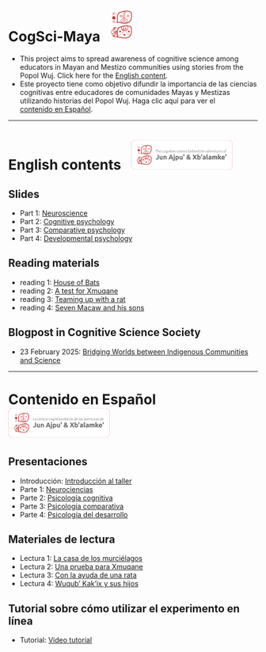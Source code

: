 # CogSci-Maya &nbsp; <img src="./img/csm_logo.png" width=auto height="70">
- This project aims to spread awareness of cognitive science among educators in Mayan and Mestizo communities using stories from the Popol Wuj. Click here for the [English content](#english-contents--). 
- Este proyecto tiene como objetivo difundir la importancia de las ciencias cognitivas entre educadores de comunidades Mayas y Mestizas utilizando historias del Popol Wuj. Haga clic aquí para ver el [contenido en Español](#contenido-en-espa%C3%B1ol--).

---

# English contents &nbsp; <img src="./img/csm_logo_en.png" width=auto height="60">
## Slides
- Part 1: [Neuroscience](https://github.com/smy1/cogsci-maya/tree/main/slides/en_L1_neuroscience.pdf)
- Part 2: [Cognitive psychology](https://github.com/smy1/cogsci-maya/tree/main/slides/en_L2_cognitive.pdf)
- Part 3: [Comparative psychology](https://github.com/smy1/cogsci-maya/tree/main/slides/en_L3_comparative.pdf)
- Part 4: [Developmental psychology](https://github.com/smy1/cogsci-maya/tree/main/slides/en_L4_developmental.pdf)
## Reading materials
- reading 1: [House of Bats](https://github.com/smy1/cogsci-maya/tree/main/materials/en-reading-1.pdf)
- reading 2: [A test for Xmuqane](https://github.com/smy1/cogsci-maya/tree/main/materials/en-reading-2.pdf)
- reading 3: [Teaming up with a rat](https://github.com/smy1/cogsci-maya/tree/main/materials/en-reading-3.pdf)
- reading 4: [Seven Macaw and his sons](https://github.com/smy1/cogsci-maya/tree/main/materials/en-reading-4.pdf)
## Blogpost in Cognitive Science Society
- 23 February 2025: [Bridging Worlds between Indigenous Communities and Science](https://cognitivesciencesociety.org/bridging-worlds-between-indigenous-communities-and-science-exploring-cognitive-science-through-mayan-tales/)
---

# Contenido en Español &nbsp; <img src="./img/csm_logo_es.png" width=auto height="60">
## Presentaciones
- Introducción: [Introducción al taller]([https://docs.google.com/presentation/d/1TjwjvWWxerI_sjYnVBM77RTZtfB4LZkHLC1USfM_Gq8/edit?usp=sharing](https://docs.google.com/presentation/d/1yqR9ibQvPiqDyQXZk_v_tky9MHfUG8sjImhWA_J0h9o/edit?usp=sharing))
- Parte 1: [Neurociencias](https://docs.google.com/presentation/d/1TjwjvWWxerI_sjYnVBM77RTZtfB4LZkHLC1USfM_Gq8/edit?usp=sharing)
- Parte 2: [Psicología cognitiva](https://docs.google.com/presentation/d/1ed30nF9xbTWrHOfoD3DEW-ntgkK_mveP8AgvrJzQUuw/edit?usp=sharing)
- Parte 3: [Psicología comparativa](https://docs.google.com/presentation/d/1VsI9fg6i6rYT_V6m0SzjlMsDWU4VpkVnCMNBSKwmtk8/edit?usp=sharing)
- Parte 4: [Psicología del desarrollo](https://docs.google.com/presentation/d/1DUCz6HtPPjSXexe-r_AnKTUPz0lg1J8to70N0AYH-zk/edit?usp=sharing)
## Materiales de lectura
- Lectura 1: [La casa de los murciélagos](https://docs.google.com/document/d/1wHdkol2VQ3WzmaIZ3mmsnBqv4cN_b99do0t5HqsyQq0/edit?usp=drive_link)
- Lectura 2: [Una prueba para Xmuqane](https://docs.google.com/document/d/1Z-14K027tJHOR9b6mSqE8FaZaO2Eb7c850d8b_7LFi8/edit?usp=sharing)
- Lectura 3: [Con la ayuda de una rata](https://docs.google.com/document/d/1F76KLbMxoQmi1V7eqWwKv3oRiUPPcoKWUkJjesO3jnw/edit?usp=sharing)
- Lectura 4: [Wuqub’ Kak’ix y sus hijos](https://docs.google.com/document/d/1vix-SS-b60mu5-O3Wuz0c54JxUZBB5OYAFa-7REzNxY/edit?usp=sharing)
## Tutorial sobre cómo utilizar el experimento en línea
- Tutorial: [Video tutorial](https://drive.google.com/file/d/1dQnmFmv_BPvYJAPFag0P8UbDDIVZ5oCL/view?usp=drive_link)
